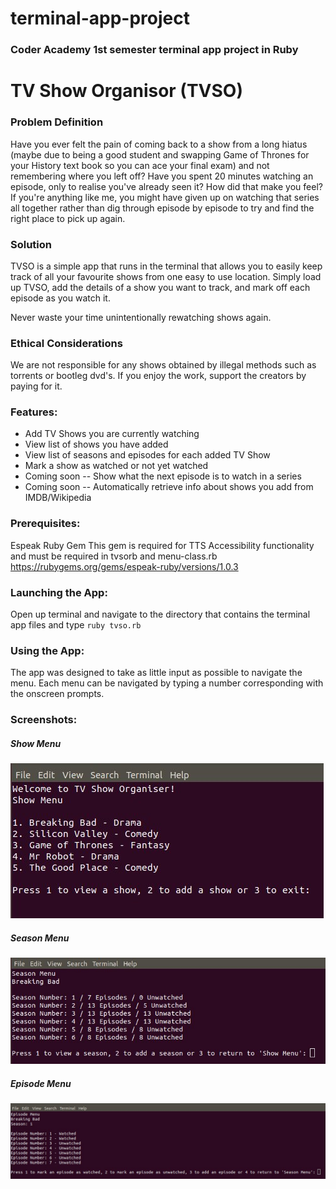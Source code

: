 # terminal-app-project
### Coder Academy 1st semester terminal app project in Ruby

# TV Show Organisor (TVSO)

### Problem Definition
Have you ever felt the pain of coming back to a show from a long hiatus (maybe due to being a good student and swapping Game of Thrones for your History text book so you can ace your final exam) and not remembering where you left off? Have you spent 20 minutes watching an episode, only to realise you've already seen it? How did that make you feel? If you're anything like me, you might have given up on watching that series all together rather than dig through episode by episode to try and find the right place to pick up again.

### Solution
TVSO is a simple app that runs in the terminal that allows you to easily keep track of all your favourite shows from one easy to use location. Simply load up TVSO, add the details of a show you want to track, and mark off each episode as you watch it.

Never waste your time unintentionally rewatching shows again.

### Ethical Considerations
We are not responsible for any shows obtained by illegal methods such as torrents or bootleg dvd's. If you enjoy the work, support the creators by paying for it.

### Features:
- Add TV Shows you are currently watching
- View list of shows you have added
- View list of seasons and episodes for each added TV Show
- Mark a show as watched or not yet watched
- Coming soon -- Show what the next episode is to watch in a series
- Coming soon -- Automatically retrieve info about shows you add from IMDB/Wikipedia

### Prerequisites:
Espeak Ruby Gem
This gem is required for TTS Accessibility functionality and must be required in tvsorb and menu-class.rb
https://rubygems.org/gems/espeak-ruby/versions/1.0.3

### Launching the App:
Open up terminal and navigate to the directory that contains the terminal app files and type `ruby tvso.rb`

### Using the App:
The app was designed to take as little input as possible to navigate the menu. Each menu can be navigated by typing a number corresponding with the onscreen prompts. 

### Screenshots:
##### Show Menu

![Show Menu](https://github.com/kieran-lockyer/terminal-app-project/blob/master/ppt/show-menu-screen.jpg)

##### Season Menu

![Show Menu](https://github.com/kieran-lockyer/terminal-app-project/blob/master/ppt/season-menu-screen.jpg)

##### Episode Menu

![Show Menu](https://github.com/kieran-lockyer/terminal-app-project/blob/master/ppt/episode-menu-screen.jpg)

